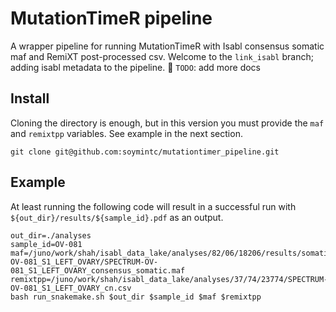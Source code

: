 # MutationTimeR pipeline
A wrapper pipeline for running MutationTimeR with Isabl consensus somatic maf and RemiXT post-processed csv.
Welcome to the `link_isabl` branch; adding isabl metadata to the pipeline. :construction_worker:
`TODO`: add more docs

## Install
Cloning the directory is enough, but in this version you must provide the `maf` and `remixtpp` variables. See example in the next section.
```
git clone git@github.com:soymintc/mutationtimer_pipeline.git
```

## Example
At least running the following code will result in a successful run with `${out_dir}/results/${sample_id}.pdf` as an output.
```
out_dir=./analyses
sample_id=OV-081
maf=/juno/work/shah/isabl_data_lake/analyses/82/06/18206/results/somatic/SPECTRUM-OV-081_S1_LEFT_OVARY/SPECTRUM-OV-081_S1_LEFT_OVARY_consensus_somatic.maf
remixtpp=/juno/work/shah/isabl_data_lake/analyses/37/74/23774/SPECTRUM-OV-081_S1_LEFT_OVARY_cn.csv
bash run_snakemake.sh $out_dir $sample_id $maf $remixtpp
```
